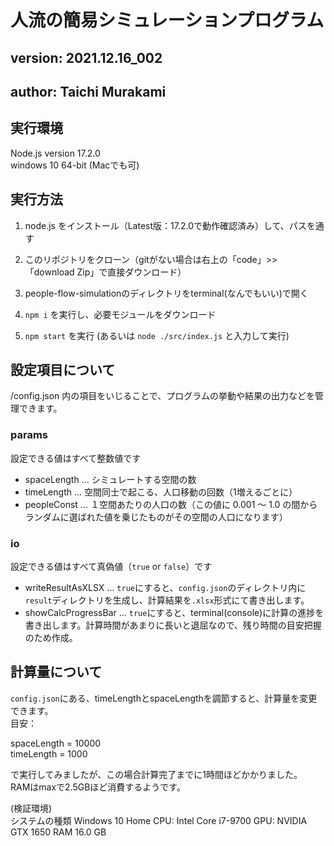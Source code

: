 # 人流の簡易シミュレーションプログラム
## version: 2021.12.16_002
## author: Taichi Murakami

## 実行環境
Node.js version 17.2.0  
windows 10 64-bit (Macでも可)

## 実行方法

1. node.js をインストール（Latest版：17.2.0で動作確認済み）して、パスを通す

2. このリポジトリをクローン（gitがない場合は右上の「code」>> 「download Zip」で直接ダウンロード）

3. people-flow-simulationのディレクトリをterminal(なんでもいい)で開く

4. ``npm i`` を実行し、必要モジュールをダウンロード

5. ``npm start`` を実行 (あるいは ``node ./src/index.js`` と入力して実行)

## 設定項目について

/config.json 内の項目をいじることで、プログラムの挙動や結果の出力などを管理できます。

### params

設定できる値はすべて整数値です

+ spaceLength ... シミュレートする空間の数
+ timeLength ... 空間同士で起こる、人口移動の回数（1増えるごとに）
+ peopleConst ... １空間あたりの人口の数（この値に 0.001 ～ 1.0 の間からランダムに選ばれた値を乗じたものがその空間の人口になります）


### io

設定できる値はすべて真偽値（``true`` or ``false``）です

+ writeResultAsXLSX ... ``true``にすると、``config.json``のディレクトリ内に``result``ディレクトリを生成し、計算結果を``.xlsx``形式にて書き出します。
+ showCalcProgressBar ... ``true``にすると、terminal(console)に計算の進捗を書き出します。計算時間があまりに長いと退屈なので、残り時間の目安把握のため作成。


## 計算量について
``config.json``にある、timeLengthとspaceLengthを調節すると、計算量を変更できます。  
目安：  

spaceLength = 10000  
timeLength = 1000  

で実行してみましたが、この場合計算完了までに1時間ほどかかりました。  
RAMはmaxで2.5GBほど消費するようです。  

(検証環境)  
システムの種類	Windows 10 Home
CPU:	Intel Core i7-9700
GPU:  NVIDIA GTX 1650
RAM	  16.0 GB